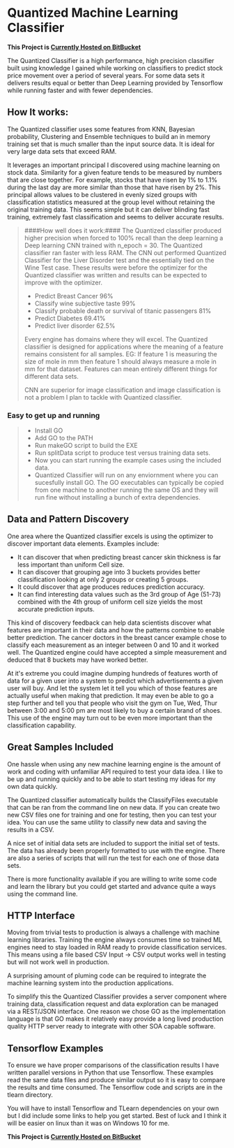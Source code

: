 # Quantized Machine Learning Classifier #

**This Project is [Currently Hosted on BitBucket](https://bitbucket.org/joexdobs/ml-classifier-gesture-recognition)**  

The Quantized Classifier is a high performance,  high precision classifier built using knowledge I gained while working on classifiers to predict stock price movement over a period of several years.   For some data sets it delivers results equal or better than Deep Learning provided by Tensorflow while running faster and with fewer dependencies.

## How It works:

The Quantized classifier uses some features from KNN,  Bayesian probability, Clustering and Ensemble techniques to build an in memory training set that is much smaller than the input source data.  It is ideal for very large data sets that exceed RAM.     

It leverages an important principal I discovered using machine learning on stock data.  Similarity for a given feature tends to be measured by numbers that are close together.   For example, stocks that have risen by 1% to 1.1% during the last day are more similar than those that have risen by 2%.   This principal allows values to be clustered in evenly sized groups with classification statistics measured at the group level without retaining the original training data.   This seems simple but it can deliver blinding fast training,  extremely fast classification and seems to deliver accurate results.  

> ####How well does it work:####
> The Quantized classifier produced higher precision when forced to 100% recall than the  deep learning a Deep learning CNN trained with n_epoch = 30.  The Quantized classifier ran faster with less RAM.   The CNN out performed  Quantized Classifier for the Liver Disorder test and the essentially tied on the Wine Test case.      These results were before the optimizer for the Quantized classifier was written and results can be expected to improve with the optimizer.
> * Predict Breast Cancer 96%
> * Classify wine subjective taste 99%
> * Classify probable death or survival of titanic passengers 81% 
> * Predict Diabetes 69.41% 
> * Predict liver disorder 62.5%
>
> Every engine has domains where they will excel.  The Quantized classifier is designed for applications where the meaning of a feature remains consistent for all samples.   EG: If feature 1 is measuring the size of mole in mm then feature 1 should always measure a mole in mm for that dataset.   Features can mean entirely different things for different data sets.  
>
> CNN are superior for image classification and image classification is not a problem I plan to tackle with Quantized classifier. 

### Easy to get up and running

> * Install GO 
> * Add GO to the PATH
> * Run  makeGO script to build the EXE
> * Run splitData script to produce test versus training data sets.
> * Now you can start running the example cases using the included data.  
> * Quantized Classifier will run on any enviornment where you can sucesfully install GO.  The GO executables can typically be copied from one machine to another running the same OS and they will run fine without installing a bunch of extra dependencies.  
>

## Data and Pattern Discovery 
One area where the Quantized classifier excels is using the optimizer to discover important data elements.  Examples include: 
* It can discover that when predicting breast cancer skin thickness is far less important than uniform Cell size.     
* It can discover that grouping age into 3 buckets provides better classification looking at only 2 groups or creating 5 groups.  
* It could discover that age produces reduces prediction accuracy.  
* It can find interesting data values such as  the 3rd group of Age (51-73) combined with the 4th group of uniform cell size yields the most accurate prediction inputs.  

This kind of discovery feedback can help data scientists discover what features are important in their data and how the patterns combine to enable better prediction.  The cancer doctors in the breast cancer example chose to classify each measurement as an integer between 0 and 10 and it worked well.  The Quantized engine could have accepted a simple measurement and deduced that 8 buckets may have worked better. 

At it's extreme you could imagine dumping hundreds of features worth of data for a given user into a system to predict which advertisements a given user will buy.   And let the system let it tell you which of those features are actually useful when making that prediction.  It may even be able to go a step further and tell you that people who visit the gym on Tue, Wed, Thur between 3:00 and 5:00 pm are most likely to buy a certain brand of shoes.  This use of the engine may turn out to be even more important than the classification capability.      


## Great Samples Included 
One hassle when using any new machine learning engine is the amount of work and coding with unfamiliar API required to test your data idea.   I like to be up and running quickly and to be able to start testing my ideas for my own data quickly. 

The Quantized classifier automatically builds the ClassifyFiles executable that can be ran from the command line on new data.  If you can create two new CSV files one for training and one for testing, then you can test your idea.   You can use the same utility to classify new data and saving the results in a CSV. 

A nice set of initial data sets are included to support the initial set of tests.  The data has already been properly formatted to use with the engine.     There are also a series of scripts that will run the test for each one of those data sets.    

There is more functionality available if you are willing to write some code and learn the library but you could get started and advance quite a ways using the command line.


## HTTP Interface 
Moving from trivial tests to production is always a challenge with machine learning libraries.  Training the engine always consumes time so trained ML engines need to stay loaded in RAM ready to provide classification services.    This means using a file based CSV Input -> CSV output works well in testing but will not work well in production.  

A surprising amount of pluming code can be required to integrate the machine learning system into the production applications.

To simplify this the Quantized Classifier provides a server component where training data, classification request and data exploration can be managed via a REST/JSON interface.  One reason we chose GO as the implementation language is that GO makes it relatively easy provide a long lived production quality HTTP server ready to integrate with other SOA capable software.  

## Tensorflow Examples
To ensure we have proper comparisons of the classification results I have written parallel versions in Python that use Tensorflow.   These examples read the same data files and produce similar output so it is easy to compare the results and time consumed.   The Tensorflow code and scripts are in the tlearn directory.     

You will have to install Tensorflow and TLearn dependencies on your own but I did include some links to help you get started.    Best of luck and I think it will be easier on linux than it was on Windows 10 for me.

**This Project is [Currently Hosted on BitBucket](https://bitbucket.org/joexdobs/ml-classifier-gesture-recognition)**  